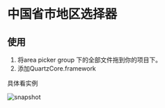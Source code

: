 
#    中国省市地区选择器

## 使用
1. 将area picker group 下的全部文件拖到你的项目下。
2. 添加QuartzCore.framework

具体看实例

![snapshot](http://ww4.sinaimg.cn/bmiddle/76770db5gw1dwr6gax695j.jpg)